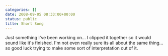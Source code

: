 ```yaml
---
categories: []
date: 2008-09-05 08:33:00+00:00
status: public
title: Short Song
---
```




Just something I've been working on... I clipped it together so it would sound
like it's finished. I'm not even really sure its all about the same thing...
so good luck trying to make some sort of interpretation out of it.

